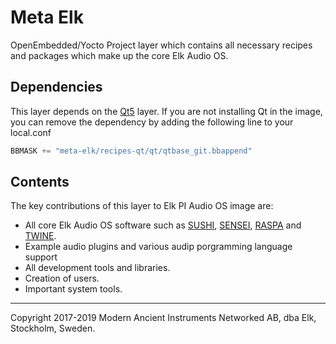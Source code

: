 # Meta Elk

OpenEmbedded/Yocto Project layer which contains all necessary recipes and packages which make up the core Elk Audio OS.

## Dependencies
This layer depends on the [Qt5](https://github.com/meta-qt5/meta-qt5) layer. If you are not installing Qt in the image, you can remove the dependency by adding the following line to your local.conf

```python
BBMASK += "meta-elk/recipes-qt/qt/qtbase_git.bbappend"
```

## Contents

The key contributions of this layer to Elk PI Audio OS image are:
- All core Elk Audio OS software such as [SUSHI](https://github.com/elk-audio/sushi), [SENSEI](https://github.com/elk-audio/sensei), [RASPA](https://github.com/elk-audio/raspa) and [TWINE](https://github.com/elk-audio/twine).
- Example audio plugins and various audip porgramming language support
- All development tools and libraries.
- Creation of users.
- Important system tools.

---
Copyright 2017-2019 Modern Ancient Instruments Networked AB, dba Elk, Stockholm, Sweden.
